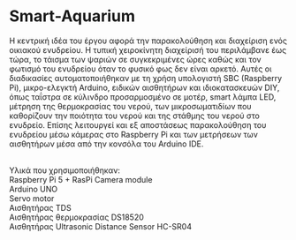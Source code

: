 # Smart-Aquarium
 	
  Η κεντρική ιδέα του έργου αφορά την παρακολούθηση και διαχείριση ενός οικιακού ενυδρείου. Η τυπική χειροκίνητη 
  διαχείρισή του περιλάμβανε έως τώρα, το τάισμα των ψαριών σε συγκεκριμένες ώρες καθώς και τον φωτισμό του ενυδρείου όταν το 
  φυσικό φως δεν είναι αρκετό. Αυτές οι διαδικασίες αυτοματοποιήθηκαν με τη χρήση υπολογιστή SBC (Raspberry Pi), μικρο-ελεγκτή 
  Arduino, ειδικών αισθητήρων και ιδιοκατασκευών DIY, όπως ταΐστρα σε κύλινδρο προσαρμοσμένο σε μοτέρ, smart λάμπα LED, μέτρηση
  της θερμοκρασίας του νερού, των μικροσωματιδίων που καθορίζουν την ποιότητα του νερού και της στάθμης του νερού στο ενυδρείο. 
  Επίσης λειτουργεί και εξ αποστάσεως παρακολούθηση του ενυδρείου μέσω κάμερας στο Raspberry Pi και των μετρήσεων των αισθητήρων μέσα από την
  κονσόλα του Arduino IDE.

  
 <br> 
Υλικά που χρησιμοποιήθηκαν:<br>
Raspberry Pi 5 + RasPi Camera module<br>
Arduino UNO<br>
Servo motor<br>
Αισθητήρας TDS<br>
Αισθητήρας θερμοκρασίας DS18520<br>
Αισθητήρας Ultrasonic Distance Sensor HC-SR04<br>
  
